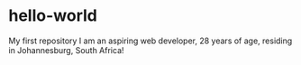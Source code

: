 # hello-world
My first repository
I am an aspiring web developer, 28 years of age, residing in Johannesburg, South Africa!
